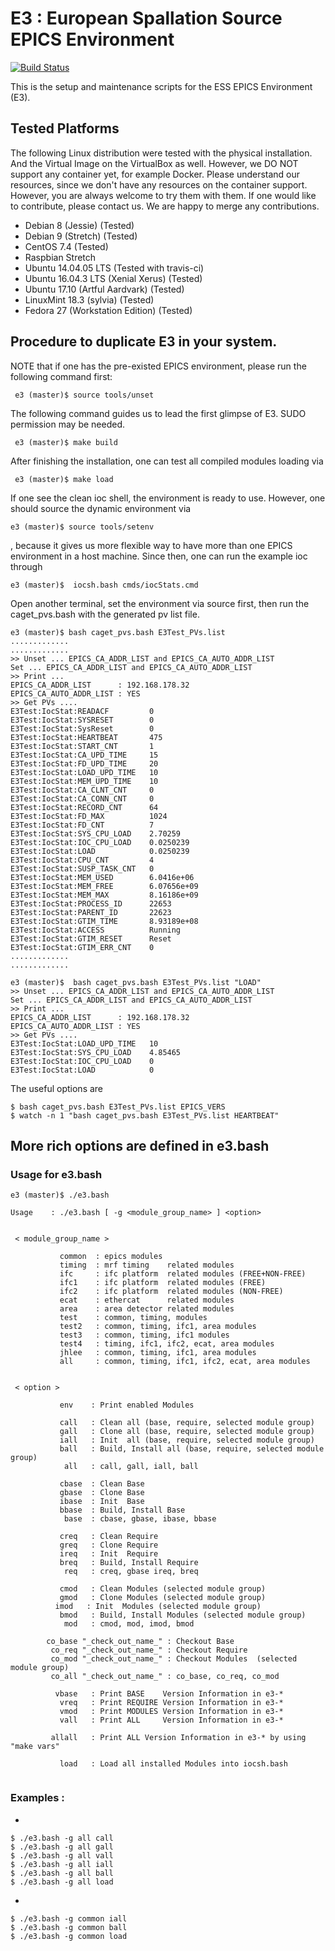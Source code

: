 E3 : European Spallation Source EPICS Environment
======

[![Build Status](https://travis-ci.org/icshwi/e3.svg?branch=master)](https://travis-ci.org/icshwi/e3)

This is the setup and maintenance scripts for the ESS EPICS Environment (E3). 


## Tested Platforms
The following Linux distribution were tested with the physical installation. And the Virtual Image on the VirtualBox as well. However, we DO NOT support any container yet, for example Docker. Please understand our resources, since we don't have any resources on the container support. However, you are always welcome to try them with them. If one would like to contribute, please contact us. We are happy to merge any contributions.



* Debian 8 (Jessie)   (Tested)
* Debian 9 (Stretch)  (Tested)
* CentOS 7.4          (Tested) 
* Raspbian Stretch
* Ubuntu 14.04.05 LTS (Tested with travis-ci)
* Ubuntu 16.04.3 LTS (Xenial Xerus) (Tested)
* Ubuntu 17.10 (Artful Aardvark) (Tested)
* LinuxMint 18.3 (sylvia) (Tested)
* Fedora 27 (Workstation Edition) (Tested)



## Procedure to duplicate E3 in your system.

NOTE that if one has the pre-existed EPICS environment, please run the following command first:
```
 e3 (master)$ source tools/unset 
```

The following command guides us to lead the first glimpse of E3. SUDO permission may be needed.

```
 e3 (master)$ make build
```

After finishing the installation, one can test all compiled modules loading via
```
 e3 (master)$ make load
```

If one see the clean ioc shell, the environment is ready to use. However, one should source the dynamic environment via

```
e3 (master)$ source tools/setenv 
```
, because it gives us more flexible way to have more than one EPICS environment in a host machine. Since then, one can run the example ioc through 
```
e3 (master)$  iocsh.bash cmds/iocStats.cmd 
```

Open another terminal, set the environment via source first, then
run the caget_pvs.bash with the generated pv list file.

```
e3 (master)$ bash caget_pvs.bash E3Test_PVs.list
.............
.............
>> Unset ... EPICS_CA_ADDR_LIST and EPICS_CA_AUTO_ADDR_LIST
Set ... EPICS_CA_ADDR_LIST and EPICS_CA_AUTO_ADDR_LIST 
>> Print ... 
EPICS_CA_ADDR_LIST      : 192.168.178.32
EPICS_CA_AUTO_ADDR_LIST : YES
>> Get PVs .... 
E3Test:IocStat:READACF         0
E3Test:IocStat:SYSRESET        0
E3Test:IocStat:SysReset        0
E3Test:IocStat:HEARTBEAT       475
E3Test:IocStat:START_CNT       1
E3Test:IocStat:CA_UPD_TIME     15
E3Test:IocStat:FD_UPD_TIME     20
E3Test:IocStat:LOAD_UPD_TIME   10
E3Test:IocStat:MEM_UPD_TIME    10
E3Test:IocStat:CA_CLNT_CNT     0
E3Test:IocStat:CA_CONN_CNT     0
E3Test:IocStat:RECORD_CNT      64
E3Test:IocStat:FD_MAX          1024
E3Test:IocStat:FD_CNT          7
E3Test:IocStat:SYS_CPU_LOAD    2.70259
E3Test:IocStat:IOC_CPU_LOAD    0.0250239
E3Test:IocStat:LOAD            0.0250239
E3Test:IocStat:CPU_CNT         4
E3Test:IocStat:SUSP_TASK_CNT   0
E3Test:IocStat:MEM_USED        6.0416e+06
E3Test:IocStat:MEM_FREE        6.07656e+09
E3Test:IocStat:MEM_MAX         8.16186e+09
E3Test:IocStat:PROCESS_ID      22653
E3Test:IocStat:PARENT_ID       22623
E3Test:IocStat:GTIM_TIME       8.93189e+08
E3Test:IocStat:ACCESS          Running
E3Test:IocStat:GTIM_RESET      Reset
E3Test:IocStat:GTIM_ERR_CNT    0
.............
.............

e3 (master)$  bash caget_pvs.bash E3Test_PVs.list "LOAD"
>> Unset ... EPICS_CA_ADDR_LIST and EPICS_CA_AUTO_ADDR_LIST
Set ... EPICS_CA_ADDR_LIST and EPICS_CA_AUTO_ADDR_LIST 
>> Print ... 
EPICS_CA_ADDR_LIST      : 192.168.178.32
EPICS_CA_AUTO_ADDR_LIST : YES
>> Get PVs .... 
E3Test:IocStat:LOAD_UPD_TIME   10
E3Test:IocStat:SYS_CPU_LOAD    4.85465
E3Test:IocStat:IOC_CPU_LOAD    0
E3Test:IocStat:LOAD            0
```

The useful options are

```
$ bash caget_pvs.bash E3Test_PVs.list EPICS_VERS
$ watch -n 1 "bash caget_pvs.bash E3Test_PVs.list HEARTBEAT"
```

## More rich options are defined in e3.bash

### Usage for e3.bash
```
e3 (master)$ ./e3.bash 

Usage    : ./e3.bash [ -g <module_group_name> ] <option> 


 < module_group_name > 

           common  : epics modules
           timing  : mrf timing    related modules
           ifc     : ifc platform  related modules (FREE+NON-FREE)
           ifc1    : ifc platform  related modules (FREE) 
           ifc2    : ifc platform  related modules (NON-FREE) 
           ecat    : ethercat      related modules
           area    : area detector related modules
           test    : common, timing, modules
           test2   : common, timing, ifc1, area modules
           test3   : common, timing, ifc1 modules
           test4   : timing, ifc1, ifc2, ecat, area modules
           jhlee   : common, timing, ifc1, area modules
           all     : common, timing, ifc1, ifc2, ecat, area modules


 < option > 

           env    : Print enabled Modules

           call   : Clean all (base, require, selected module group)
           gall   : Clone all (base, require, selected module group)
           iall   : Init  all (base, require, selected module group)
           ball   : Build, Install all (base, require, selected module group)
            all   : call, gall, iall, ball

           cbase  : Clean Base
           gbase  : Clone Base
           ibase  : Init  Base 
           bbase  : Build, Install Base
            base  : cbase, gbase, ibase, bbase

           creq   : Clean Require
           greq   : Clone Require
           ireq   : Init  Require
           breq   : Build, Install Require
            req   : creq, gbase ireq, breq

           cmod   : Clean Modules (selected module group)
           gmod   : Clone Modules (selected module group)
          imod   : Init  Modules (selected module group)
           bmod   : Build, Install Modules (selected module group)
            mod   : cmod, mod, imod, bmod

        co_base "_check_out_name_" : Checkout Base
         co_req "_check_out_name_" : Checkout Require
         co_mod "_check_out_name_" : Checkout Modules  (selected module group)
         co_all "_check_out_name_" : co_base, co_req, co_mod

          vbase   : Print BASE    Version Information in e3-*
           vreq   : Print REQUIRE Version Information in e3-*
           vmod   : Print MODULES Version Information in e3-*
           vall   : Print ALL     Version Information in e3-*

         allall   : Print ALL Version Information in e3-* by using "make vars"

           load   : Load all installed Modules into iocsh.bash


```


### Examples :

* 
```
$ ./e3.bash -g all call
$ ./e3.bash -g all gall
$ ./e3.bash -g all vall
$ ./e3.bash -g all iall
$ ./e3.bash -g all ball
$ ./e3.bash -g all load 
```

* 
```
$ ./e3.bash -g common iall
$ ./e3.bash -g common ball
$ ./e3.bash -g common load
```

